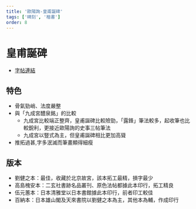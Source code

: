 ```yaml
---
title: '歐陽詢-皇甫誕碑'
tags: ['碑刻', '楷書']
order: 8
---
```

# 皇甫誕碑
* [字帖連結](https://openmuseum.tw/muse/digi_object/57ee82891493322e72c5364efa3519a3)

## 特色
* 骨氣勁峭、法度嚴整
* 與「九成宮醴泉銘」的比較
  * 九成宮比較端正整齊，皇甫誕碑比較險勁，「露鋒」筆法較多，起收筆也比較銳利，更接近歐陽詢的史事三帖筆法
  * 九成宮以豎式為主，但皇甫誕碑相比更加高聳
* 推拓過甚,字多泯滅而筆畫顯得細瘦

## 版本
* 劉健之本：最佳，收藏於北京故宮，該本拓工最精，損字最少
* 高島槐安本：二玄社書跡名品叢刊、原色法帖都據此本印行，拓工精良
* 伍元蕙本：日本清雅堂以日本書館據此本印行，前者印工較佳
* 百納本：日本雄山閣及天來書院以劉健之本為主，其他本為輔，作成印行
